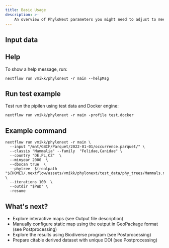 ```yaml
---
title: Basic Usage
description: >-
    An overview of PhyloNext parameters you might need to adjust to meet your needs.
---
```


## Input data

## Help

To show a help message, run:

    nextflow run vmikk/phylonext -r main --helpMsg

## Run test example

Test run the pipilen using test data and Docker engine:

    nextflow run vmikk/phylonext -r main -profile test,docker

## Example command

    nextflow run vmikk/phylonext -r main \
      --input "/mnt/GBIF/Parquet/2022-01-01/occurrence.parquet/" \
      --classis "Mammalia" --family  "Felidae,Canidae" \
      --country "DE,PL,CZ"  \
      --minyear 2000  \
      --dbscan true  \
      --phytree  $(realpath "${HOME}/.nextflow/assets/vmikk/phylonext/test_data/phy_trees/Mammals.nwk") \
      --iterations 100  \
      --outdir "$PWD" \
      -resume


## What's next?

- Explore interactive maps (see Output file description)  
- Manually configure static map using the output in GeoPackage format (see Postprocessing)  
- Explore the results using Biodiverse program (see Postprocessing)  
- Prepare citable derived dataset with unique DOI (see Postprocessing)  

